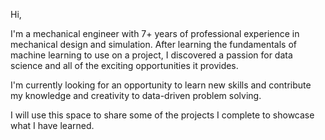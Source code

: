 Hi,

  I'm a mechanical engineer with 7+ years of professional experience in mechanical design and simulation.
After learning the fundamentals of machine learning to use on a project, I discovered a passion for data science and all of the exciting opportunities it provides.

I'm currently looking for an opportunity to learn new skills and contribute my knowledge and creativity to data-driven problem solving.

I will use this space to share some of the projects I complete to showcase what I have learned.


<!---
ibraeksi/ibraeksi is a ✨ special ✨ repository because its `README.md` (this file) appears on your GitHub profile.
You can click the Preview link to take a look at your changes.
--->
